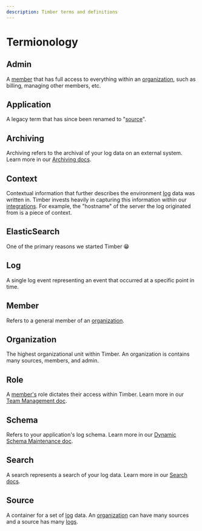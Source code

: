 ```yaml
---
description: Timber terms and definitions
---
```


# Termionology

## Admin

A [member](concepts.md#member) that has full access to everything within an [organization](concepts.md#organization), such as billing, managing other members, etc.

## Application

A legacy term that has since been renamed to "[source](concepts.md#source)".

## Archiving

Archiving refers to the archival of your log data on an external system. Learn more in our [Archiving docs](../usage/archiving.md).

## Context

Contextual information that further describes the environment [log](concepts.md#log) data was written in. Timber invests heavily in capturing this information within our [integrations](../setup/sources/). For example, the "hostname" of the server the log originated from is a piece of context.

## ElasticSearch

One of the primary reasons we started Timber 😁 

## Log

A single log event representing an event that occurred at a specific point in time.

## Member

Refers to a general member of an [organization](concepts.md#organization).

## Organization

The highest organizational unit within Timber. An organization is contains many sources, members, and admin.

## Role

A [member's](concepts.md#member) role dictates their access within Timber. Learn more in our [Team Management doc](../usage/account-management/team-management.md).

## Schema

Refers to your application's log schema. Learn more in our [Dynamic Schema Maintenance doc](schema-maintenance.md).

## Search

A search represents a search of your log data. Learn more in our [Search docs](../usage/searching.md).

## Source

A container for a set of [log](concepts.md#log) data. An [organization](concepts.md#organization) can have many sources and a source has many [logs](concepts.md#log).

